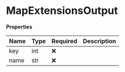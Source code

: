 # MapExtensionsOutput

**Properties**

| Name | Type | Required | Description |
| :--- | :--- | :------- | :---------- |
| key  | int  | ❌       |             |
| name | str  | ❌       |             |

